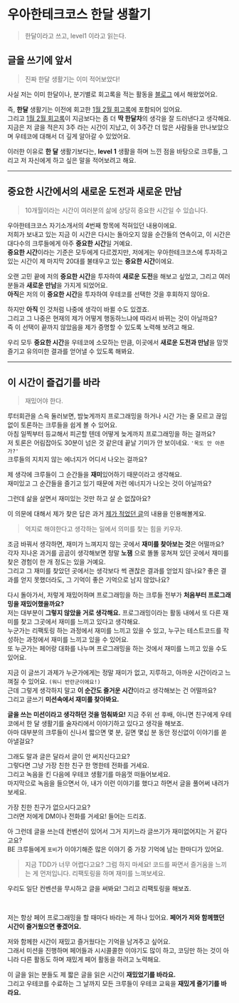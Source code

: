 # 우아한테크코스 한달 생활기
> 한달이라고 쓰고, level1 이라고 읽는다.

## 글을 쓰기에 앞서
> 진짜 한달 생활기는 이미 적어보았다!

사실 저는 이미 한달이나, 분기별로 회고록을 적는 활동을 [블로그](https://unluckyjung.github.io/category/#/My) 에서 해왔었어요.

즉, **한달** 생활기는 이전에 회고한 [1월 2월 회고록](https://unluckyjung.github.io/my/2021/03/01/Retrospective-of-Jan-Feb/)에 포함되어 있어요.  
그리고 [1월 2월 회고록](https://unluckyjung.github.io/my/2021/03/01/Retrospective-of-Jan-Feb/)이 지금보다는 좀 더 **딱 한달차**의 생각을 잘 드러낸다고 생각해요.  
지금은 저 글을 적은지 3주 라는 시간이 지났고, 이 3주간 더 많은 사람들을 만나보았으며 우테코에 대해서 더 깊게 알아갈 수 있었어요.  

이러한 이유로 **한 달** 생활기보다는, **level 1** 생활을 하며 느낀 점을 바탕으로 크루들, 그리고 저 자신에게 하고 싶은 말을 적어보려고 해요.

---

## 중요한 시간에서의 새로운 도전과 새로운 만남
> 10개월이라는 시간이 여러분의 삶에 상당히 중요한 시간일 수 있습니다.

우아한테크코스 자기소개서의 4번째 항목에 적혀있던 내용이에요.  
저희가 보내고 있는 지금 이 시간은 다시는 돌아오지 않을 순간들의 연속이고, 이 시간은 대다수의 크루들에게 아주 **중요한 시간**일 거예요.  
**중요한 시간**이라는 기준은 모두에게 다르겠지만, 저에게는 우아한테크코스에 투자하고 있는 시간이 제 마지막 20대를 불태우고 있는 **중요한 시간**이에요.  

오랜 고민 끝에 저의 **중요한 시간**을 투자하여 **새로운 도전**을 해보고 싶었고, 그리고 여러분들과 **새로운 만남**을 가지게 되었어요.  
**아직**은 저의 이 **중요한 시간**을 투자하여 우테코를 선택한 것을 후회하지 않아요.

하지만 **아직** 인 것처럼 나중에 생각이 바뀔 수도 있겠죠.  
그리고 그 나중은 현재의 제가 어떻게 행동하느냐에 따라서 바뀌는 것이 아닐까요?  
즉 이 선택이 끝까지 않았음을 제가 증명할 수 있도록 노력해 보려고 해요.  

우리 모두 **중요한 시간**을 우테코에 소모하는 만큼, 이곳에서 **새로운 도전과 만남**을 맘껏 즐기고 유의미한 결과를 얻어낼 수 있도록 해봐요.

---

## 이 시간이 즐겁기를 바라
> 재밌어야 한다.  
  
루터회관을 스윽 둘러보면, 밤늦게까지 프로그래밍을 하거나 시간 가는 줄 모르고 끊임없이 토론하는 크루들을 쉽게 볼 수 있어요.  
아침 일찍부터 등교해서 피곤할 텐데 어떻게 늦게까지 프로그래밍을 하는 걸까요?  
저 토론은 어림잡아도 30분이 넘은 것 같은데 끝날 기미가 안 보이네요. `'목도 안 아픈가?'`  
크루들의 지치지 않는 에너지가 어디서 나오는 걸까요?  

제 생각에 크루들이 그 순간들을 **재미**있어하기 때문이라고 생각해요.  
재미있고 그 순간들을 즐기고 있기 때문에 저런 에너지가 나오는 것이 아닐까요?  

그런데 삶을 살면서 재미있는 것만 하고 살 순 없잖아요?  

이 의문에 대해서 제가 찾은 답은 과거 [제가 적었던 글](https://unluckyjung.github.io/my/2021/01/16/FindMean/)의 내용을 인용해볼게요.  
> 억지로 해야한다고 생각하는 일에서 의미를 찾는 힘을 키우자.    

조금 바꿔서 생각하면, 재미가 느껴지지 않는 곳에서 **재미를 찾아보는 것**은 어떨까요?  
각자 지나온 과거를 곰곰이 생각해보면 정말 **노잼** 으로 똘똘 뭉쳐져 있던 곳에서 재미를 찾은 경험이 한 개 정도는 있을 거예요.  
그리고 그 재미를 찾았던 곳에서는 생각보다 썩 괜찮은 결과를 얻었지 않나요? 좋은 결과를 얻지 못했더라도, 그 기억이 좋은 기억으로 남지 않았나요?   

다시 돌아가서, 저렇게 재밌어하며 프로그래밍을 하는 크루들 전부가 **처음부터 프로그래밍을 재밌어했을까요?**  
저는 대부분이 **그렇지 않았을 거로 생각해요.** 프로그래밍이라는 활동 내에서 또 다른 재미를 찾고 그곳에서 재미를 느끼고 있다고 생각해요.  
누군가는 리팩토링 하는 과정에서 재미를 느끼고 있을 수 있고, 누구는 테스트코드를 작성하는 과정에서 재미를 느끼고 있을 수 있어요.  
또 누군가는 페어랑 대화를 나누며 프로그래밍을 하는 것에서 재미를 느끼고 있을 수도 있어요.  

지금 이 글쓰기 과제가 누군가에게는 정말 재미가 없고, 지루하고, 아까운 시간이라고 느껴질 수 있어요. `(워니 반란군이에요!)`  
근데 그렇게 생각하지 말고 **이 순간도 즐거운 시간**이라고 생각해보는 건 어떨까요?  
그리고 글쓰기 **미션속에서 재미를 찾아봐요.**  

**글을 쓰는 미션이라고 생각하던 것을 멈춰봐요!**
지금 주위 선 후배, 아니면 친구에게 우테코에서 한 달 생활기를 술자리에서 이야기하고 있다고 생각을 해보죠.  
아마 대부분의 크루들이 신나서 짧으면 몇 분, 길면 몇십 분 동안 정신없이 이야기를 쏟아낼걸요?

그래도 말과 글은 달라서 글이 안 써지신다고요?  
그렇다면 그냥 가장 친한 친구 한 명한테 전화를 거세요.  
그리고 녹음을 킨 다음에 우테코 생활기를 마음껏 떠들어보세요.  
마지막으로 녹음을 들으면서 아, 내가 이런 이야기를 했다고 하면서 글을 풀어써 내려가 보세요.  

가장 친한 친구가 없으시다고요?  
그러면 저에게 DM이나 전화를 거세요! 들어는 드리죠.  

아 그런데 글을 쓰는데 컨벤션이 있어서 그거 지키느라 글쓰기가 재미없어지는 거 같다고요?  
BE 크루들에게 `포비`가 이야기해준 많은 이야기 중 가장 기억에 남는 한마디가 있어요.  

> 지금 TDD가 너무 어렵다고요? 그럼 하지 마세요! 코드를 짜면서 즐거움을 느끼는 게 먼저입니다. 
> 리팩토링을 하며 재미를 느껴보세요.

우리도 일단 컨벤션을 무시하고 글을 써봐요! 그리고 리팩토링을 해보죠.  

<br>

저는 항상 페어 프로그래밍을 할 때마다 바라는 게 하나 있어요.
**페어가 저와 함께했던 시간이 즐거웠으면 좋겠어요.**

저와 함께한 시간이 재밌고 즐거웠다는 기억을 남겨주고 싶어요.  
그래서 미션을 진행하며 페어들과 시시콜콜한 이야기도 많이 하고, 코딩만 하는 것이 아니라 다른 활동도 하며 재밌게 페어 활동을 하려고 노력해요.  

이 글을 읽는 분들도 제 짧은 글을 읽은 시간이 **재밌었기를 바라요.**  
그리고 우테코를 수료하는 그 날까지 모든 크루들이 우테코 교육을 **재밌게 즐기기를 바라요.**  
